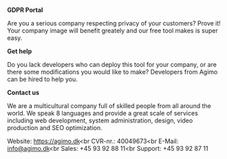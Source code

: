 <b>GDPR Portal</b>

Are you a serious company respecting privacy of your customers? Prove it! Your company image will benefit greately and our free tool makes is super easy.

<b>Get help</b>

Do you lack developers who can deploy this tool for your company, or are there some modifications you would like to make? Developers from Agimo can be hired to help you.

<b>Contact us</b>

We are a multicultural company full of skilled people from all around the world. We speak 8 languages and provide a great scale of services including web development, system administration, design, video production and SEO optimization.

Website: https://agimo.dk<br
CVR-nr.: 40049673<br
E-Mail: info@agimo.dk<br
Sales: +45 93 92 88 11<br
Support: +45 93 92 87 11
